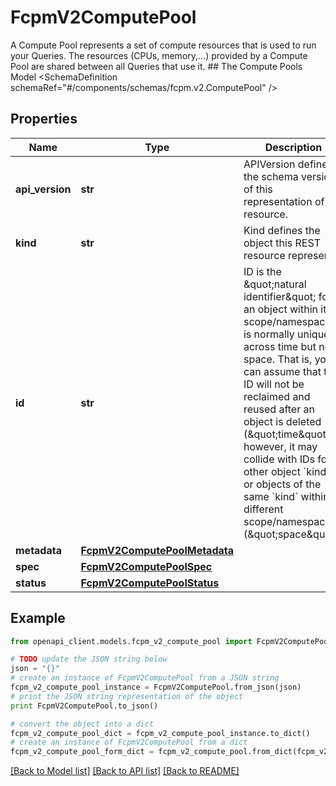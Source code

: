 # FcpmV2ComputePool

A Compute Pool represents a set of compute resources that is used to run your Queries. The resources (CPUs, memory,…) provided by a Compute Pool are shared between all Queries that use it.   ## The Compute Pools Model <SchemaDefinition schemaRef=\"#/components/schemas/fcpm.v2.ComputePool\" />

## Properties
Name | Type | Description | Notes
------------ | ------------- | ------------- | -------------
**api_version** | **str** | APIVersion defines the schema version of this representation of a resource. | [optional] [readonly] 
**kind** | **str** | Kind defines the object this REST resource represents. | [optional] [readonly] 
**id** | **str** | ID is the \&quot;natural identifier\&quot; for an object within its scope/namespace; it is normally unique across time but not space. That is, you can assume that the ID will not be reclaimed and reused after an object is deleted (\&quot;time\&quot;); however, it may collide with IDs for other object &#x60;kinds&#x60; or objects of the same &#x60;kind&#x60; within a different scope/namespace (\&quot;space\&quot;). | [optional] [readonly] 
**metadata** | [**FcpmV2ComputePoolMetadata**](FcpmV2ComputePoolMetadata.md) |  | [optional] 
**spec** | [**FcpmV2ComputePoolSpec**](FcpmV2ComputePoolSpec.md) |  | [optional] 
**status** | [**FcpmV2ComputePoolStatus**](FcpmV2ComputePoolStatus.md) |  | [optional] 

## Example

```python
from openapi_client.models.fcpm_v2_compute_pool import FcpmV2ComputePool

# TODO update the JSON string below
json = "{}"
# create an instance of FcpmV2ComputePool from a JSON string
fcpm_v2_compute_pool_instance = FcpmV2ComputePool.from_json(json)
# print the JSON string representation of the object
print FcpmV2ComputePool.to_json()

# convert the object into a dict
fcpm_v2_compute_pool_dict = fcpm_v2_compute_pool_instance.to_dict()
# create an instance of FcpmV2ComputePool from a dict
fcpm_v2_compute_pool_form_dict = fcpm_v2_compute_pool.from_dict(fcpm_v2_compute_pool_dict)
```
[[Back to Model list]](../ccloud/README.md#documentation-for-models) [[Back to API list]](../ccloud/README.md#documentation-for-api-endpoints) [[Back to README]](../ccloud/README.md)


